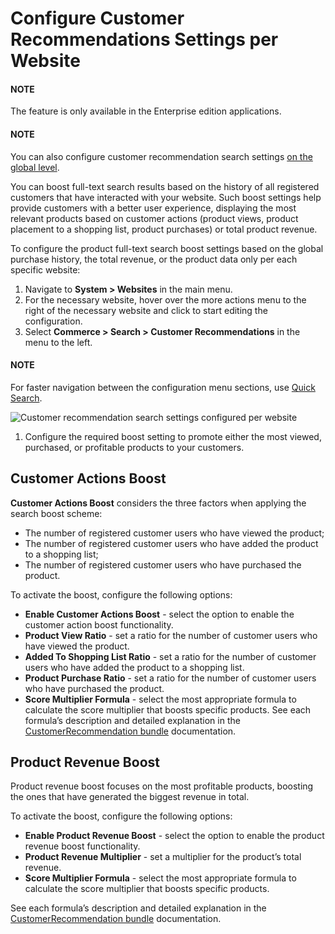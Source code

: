 <a id="website-configuration-commerce-search-customer-recommendation"></a>

# Configure Customer Recommendations Settings per Website

#### NOTE
The feature is only available in the Enterprise edition applications.

#### NOTE
You can also configure customer recommendation search settings [on the global level](../../../../configuration/commerce/search/customer-recommendations.md#system-configuration-commerce-search-customer-recommendation).

You can boost full-text search results based on the history of all registered customers that have interacted with your website. Such boost settings help provide customers with a better user experience, displaying the most relevant products based on customer actions (product views, product placement to a shopping list, product purchases) or total product revenue.

To configure the product full-text search boost settings based on the global purchase history, the total revenue, or the product data only per each specific website:

1. Navigate to **System > Websites** in the main menu.
2. For the necessary website, hover over the <i class="fa fa-ellipsis-h fa-lg" aria-hidden="true"></i> more actions menu to the right of the necessary website and click <i class="fas fa-cog" aria-hidden="true"></i> to start editing the configuration.
3. Select **Commerce > Search > Customer Recommendations** in the menu to the left.

#### NOTE
For faster navigation between the configuration menu sections, use [Quick Search](../../../../configuration/quick-search.md#user-guide-system-configuration-quick-search).

![Customer recommendation search settings configured per website](user/img/system/websites/web_configuration/customer-recommendations-website.png)
1. Configure the required boost setting to promote either the most viewed, purchased, or profitable products to your customers.

## Customer Actions Boost

**Customer Actions Boost** considers the three factors when applying the search boost scheme:

* The number of registered customer users who have viewed the product;
* The number of registered customer users who have added the product to a shopping list;
* The number of registered customer users who have purchased the product.

To activate the boost, configure the following options:

* **Enable Customer Actions Boost** - select the option to enable the customer action boost functionality.
* **Product View Ratio** - set a ratio for the number of customer users who have viewed the product.
* **Added To Shopping List Ratio** - set a ratio for the number of customer users who have added the product to a shopping list.
* **Product Purchase Ratio** - set a ratio for the number of customer users who have purchased the product.
* **Score Multiplier Formula** - select the most appropriate formula to calculate the score multiplier that boosts specific products. See each formula’s description and detailed explanation in the [CustomerRecommendation bundle](../../../../../../../bundles/commerce/CustomerRecommendationBundle/index.md#bundles-commerce-customer-recommendation) documentation.

## Product Revenue Boost

Product revenue boost focuses on the most profitable products, boosting the ones that have generated the biggest revenue in total.

To activate the boost, configure the following options:

* **Enable Product Revenue Boost** - select the option to enable the product revenue boost functionality.
* **Product Revenue Multiplier** - set a multiplier for the product’s total revenue.
* **Score Multiplier Formula** - select the most appropriate formula to calculate the score multiplier that boosts specific products.

See each formula’s description and detailed explanation in the [CustomerRecommendation bundle](../../../../../../../bundles/commerce/CustomerRecommendationBundle/index.md#bundles-commerce-customer-recommendation) documentation.

<!-- fa-bars = fa-navicon -->
<!-- Ic Tiles is used as Set As Default in saved views, and as tiles in display layout options -->
<!-- IcPencil refers to Rename in Commerce and Inline Editing in CRM -->
<!-- Check mark in the square. -->
<!-- SortDesc is also used as drop-down arrow -->
<!-- A -->
<!-- B -->
<!-- C -->
<!-- D -->
<!-- E -->
<!-- F -->
<!-- G -->
<!-- H -->
<!-- I -->
<!-- L -->
<!-- M -->
<!-- P -->
<!-- R -->
<!-- S -->
<!-- T -->
<!-- U -->
<!-- Z -->
